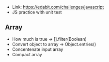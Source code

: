 - Link: https://edabit.com/challenges/javascript
- JS practice with unit test

## Array

- How much is true -> [].filter(Boolean)
- Convert object to array -> Object.entries()
- Concentenate input array
- Compact array
